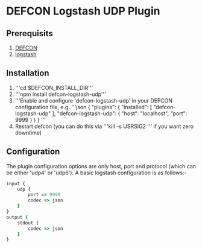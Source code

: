 # DEFCON Logstash UDP Plugin

## Prerequisits
1. [DEFCON](http://github.com/acuminous/defcon)
1. [logstash](http://logstash.net)

## Installation
1. '''cd $DEFCON_INSTALL_DIR'''
2. '''npm install defcon-logstash-udp'''
3. '''Enable and configure 'defcon-logstash-udp' in your DEFCON configuration file, e.g.
'''json
{
    "plugins": {
        "installed": [
            "defcon-logstash-udp"
        ],
        "defcon-logstash-udp": {
            "host": "localhost",
            "port": 9999
        }
    }
}
'''
4. Restart defcon (you can do this via '''kill -s USRSIG2 <pid>''' if you want zero downtime)

## Configuration

The plugin configuration options are only host, port and protocol (which can be either 'udp4' or 'udp6'). A basic logstash configuration is as follows:-
```ruby
input { 
    udp {
        port => 9999
        codec => json
    }
}
output { 
    stdout {
        codec => json
    }
}
```